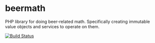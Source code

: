 beermath
========

PHP library for doing beer-related math. Specifically creating immutable value objects and services to operate on them.

[![Build Status](https://travis-ci.org/georgeh/beermath.png?branch=master)](https://travis-ci.org/georgeh/beermath)

